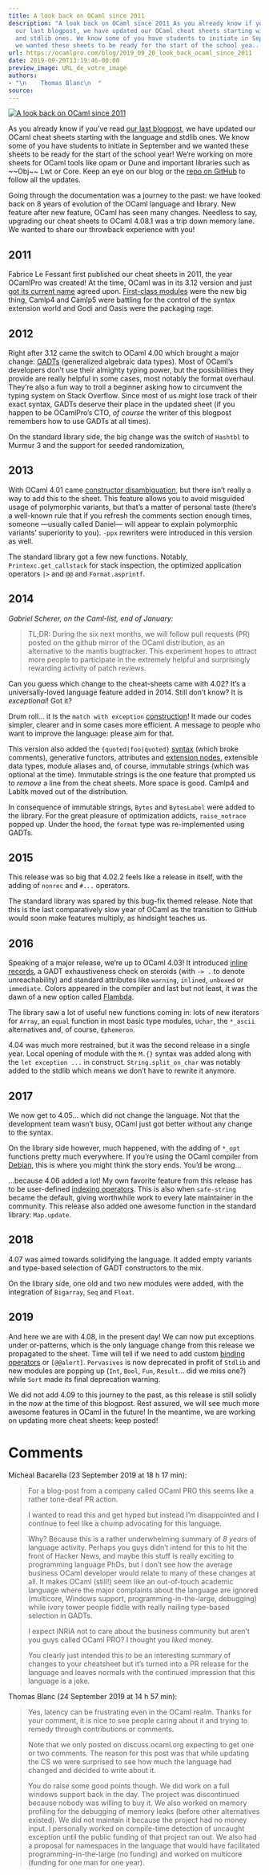 ```yaml
---
title: A look back on OCaml since 2011
description: "A look back on OCaml since 2011 As you already know if you\u2019ve read
  our last blogpost, we have updated our OCaml cheat sheets starting with the language
  and stdlib ones. We know some of you have students to initiate in September and
  we wanted these sheets to be ready for the start of the school yea..."
url: https://ocamlpro.com/blog/2019_09_20_look_back_ocaml_since_2011
date: 2019-09-20T13:19:46-00:00
preview_image: URL_de_votre_image
authors:
- "\n    Thomas Blanc\n  "
source:
---
```


<p><a href="https://ocamlpro.com/blog/2019_09_20_look_back_ocaml_since_2011"><img src="https://ocamlpro.com/blog/assets/img/ocaml-2011-e1600870731841.jpeg" alt="A look back on OCaml since 2011"/></a></p>
<p>As you already know if you&rsquo;ve read <a href="https://ocamlpro.com/blog/2019_09_13_updated_cheat_sheets_language_stdlib_2">our last blogpost</a>, we have updated our OCaml cheat sheets starting with the language and stdlib ones. We know some of you have students to initiate in September and we wanted these sheets to be ready for the start of the school year! We&rsquo;re working on more sheets for OCaml tools like opam or Dune and important libraries such as ~~Obj~~ Lwt or Core. Keep an eye on our blog or the <a href="https://github.com/OCamlPro/ocaml-cheat-sheets">repo on GitHub</a> to follow all the updates.</p>
<p>Going through the documentation was a journey to the past: we have looked back on 8 years of evolution of the OCaml language and library. New feature after new feature, OCaml has seen many changes. Needless to say, upgrading our cheat sheets to OCaml 4.08.1 was a trip down memory lane. We wanted to share our throwback experience with you!</p>
<h2>2011</h2>
<p>Fabrice Le Fessant first published our cheat sheets in 2011, the year OCamlPro was created! At the time, OCaml was in its 3.12 version and just <a href="https://inbox.ocaml.org/caml-list/E49008DC-30C0-4B22-9939-85827134C8A6@inria.fr/">got its current name</a> agreed upon. <a href="https://caml.inria.fr/pub/docs/manual-ocaml/manual028.html">First-class modules</a> were the new big thing, Camlp4 and Camlp5 were battling for the control of the syntax extension world and Godi and Oasis were the packaging rage.</p>
<h2>2012</h2>
<p>Right after 3.12 came the switch to OCaml 4.00 which brought a major change: <a href="https://caml.inria.fr/pub/docs/manual-ocaml/manual033.html">GADTs</a> (generalized algebraic data types). Most of OCaml&rsquo;s developers don&rsquo;t use their almighty typing power, but the possibilities they provide are really helpful in some cases, most notably the format overhaul. They&rsquo;re also a fun way to troll a beginner asking how to circumvent the typing system on Stack Overflow. Since most of us might lose track of their exact syntax, GADTs deserve their place in the updated sheet (if you happen to be OCamlPro&rsquo;s CTO, <em>of course</em> the writer of this blogpost remembers how to use GADTs at all times).</p>
<p>On the standard library side, the big change was the switch of <code>Hashtbl</code> to Murmur 3 and the support for seeded randomization<a href="https://cve.mitre.org/cgi-bin/cvename.cgi?name=CVE-2012-0839">.</a></p>
<h2>2013</h2>
<p>With OCaml 4.01 came <a href="https://github.com/ocaml/ocaml/issues/5759">constructor disambiguation</a>, but there isn&rsquo;t really a way to add this to the sheet. This feature allows you to avoid misguided usage of polymorphic variants, but that&rsquo;s a matter of personal taste (there&rsquo;s a well-known rule that if you refresh the comments section enough times, someone &mdash;usually called Daniel&mdash; will appear to explain polymorphic variants&rsquo; superiority to you). <code>-ppx</code> rewriters were introduced in this version as well.</p>
<p>The standard library got a few new functions. Notably, <code>Printexc.get_callstack</code> for stack inspection, the optimized application operators <code>|&gt;</code> and <code>@@</code> and <code>Format.asprintf</code>.</p>
<h2>2014</h2>
<p><em>Gabriel Scherer, on the Caml-list, end of January:</em></p>
<blockquote>
<p>TL;DR: During the six next months, we will follow pull requests (PR) posted on the github mirror of the OCaml distribution, as an alternative to the mantis bugtracker. This experiment hopes to attract more people to participate in the extremely helpful and surprisingly rewarding activity of patch reviews.</p>
</blockquote>
<p>Can you guess which change to the cheat-sheets came with 4.02? It&rsquo;s a universally-loved language feature added in 2014. Still don&rsquo;t know? It is <em>exceptional</em>! Got it?</p>
<p>Drum roll&hellip; it is the <code>match with exception</code> <a href="https://caml.inria.fr/pub/docs/manual-ocaml/patterns.html#sec131">construction</a>! It made our codes simpler, clearer and in some cases more efficient. A message to people who want to improve the language: please aim for that.</p>
<p>This version also added the <code>{quoted|foo|quoted}</code> <a href="https://caml.inria.fr/pub/docs/manual-ocaml/lex.html#string-literal">syntax</a> (which broke comments), generative functors, attributes and <a href="https://caml.inria.fr/pub/docs/manual-ocaml/manual036.html">extension nodes</a>, extensible data types, module aliases and, of course, immutable strings (which was optional at the time). Immutable strings is the one feature that prompted us to <em>remove</em> a line from the cheat sheets. More space is good. Camlp4 and Labltk moved out of the distribution.</p>
<p>In consequence of immutable strings, <code>Bytes</code> and <code>BytesLabel</code> were added to the library. For the great pleasure of optimization addicts, <code>raise_notrace</code> popped up. Under the hood, the <code>format</code> type was re-implemented using GADTs.</p>
<h2>2015</h2>
<p>This release was so big that 4.02.2 feels like a release in itself, with the adding of <code>nonrec</code> and <code>#...</code> operators.</p>
<p>The standard library was spared by this bug-fix themed release. Note that this is the last comparatively slow year of OCaml as the transition to GitHub would soon make features multiply, as hindsight teaches us.</p>
<h2>2016</h2>
<p>Speaking of a major release, we&rsquo;re up to OCaml 4.03! It introduced <a href="https://caml.inria.fr/pub/docs/manual-ocaml/manual040.html">inline records</a>, a GADT exhaustiveness check on steroids (with <code>-&gt; .</code> to denote unreachability) and standard attributes like <code>warning</code>, <code>inlined</code>, <code>unboxed</code> or <code>immediate</code>. Colors appeared in the compiler and last but not least, it was the dawn of a new option called <a href="http://ocamlpro.com/tag/flambda2-en/">Flambda</a>.</p>
<p>The library saw a lot of useful new functions coming in: lots of new iterators for <code>Array</code>, an <code>equal</code> function in most basic type modules, <code>Uchar</code>, the <code>*_ascii</code> alternatives and, of course, <code>Ephemeron</code>.</p>
<p>4.04 was much more restrained, but it was the second release in a single year. Local opening of module with the <code>M.{}</code> syntax was added along with the <code>let exception ...</code> in construct. <code>String.split_on_char</code> was notably added to the stdlib which means we don&rsquo;t have to rewrite it anymore.</p>
<h2>2017</h2>
<p>We now get to 4.05&hellip; which did not change the language. Not that the development team wasn&rsquo;t busy, OCaml just got better without any change to the syntax.</p>
<p>On the library side however, much happened, with the adding of <code>*_opt</code> functions pretty much everywhere. If you&rsquo;re using the OCaml compiler from <a href="https://packages.debian.org/sid/ocaml">Debian</a>, this is where you might think the story ends. You&rsquo;d be wrong&hellip;</p>
<p>&hellip;because 4.06 added a lot! My own favorite feature from this release has to be user-defined <a href="https://caml.inria.fr/pub/docs/manual-ocaml/manual042.html">indexing operators</a>. This is also when <code>safe-string</code> became the default, giving worthwhile work to every late maintainer in the community. This release also added one awesome function in the standard library: <code>Map.update</code>.</p>
<h2>2018</h2>
<p>4.07 was aimed towards solidifying the language. It added empty variants and type-based selection of GADT constructors to the mix.</p>
<p>On the library side, one old and two new modules were added, with the integration of <code>Bigarray</code>, <code>Seq</code> and <code>Float</code>.</p>
<h2>2019</h2>
<p>And here we are with 4.08, in the present day! We can now put exceptions under or-patterns, which is the only language change from this release we propagated to the sheet. Time will tell if we need to add custom <a href="https://caml.inria.fr/pub/docs/manual-ocaml/manual046.html">binding operators</a> or <code>[@@alert]</code>. <code>Pervasives</code> is now deprecated in profit of <code>Stdlib</code> and new modules are popping up (<code>Int</code>, <code>Bool</code>, <code>Fun</code>, <code>Result</code>&hellip; did we miss one?) while <code>Sort</code> made its final deprecation warning.</p>
<p>We did not add 4.09 to this journey to the past, as this release is still solidly in the <em>now</em> at the time of this blogpost. Rest assured, we will see much more awesome features in OCaml in the future! In the meantime, we are working on updating more cheat sheets: keep posted!</p>
<h1>Comments</h1>
<p>Micheal Bacarella (23 September 2019 at 18 h 17 min):</p>
<blockquote>
<p>For a blog-post from a company called OCaml PRO this seems like a rather tone-deaf PR action.</p>
<p>I wanted to read this and get hyped but instead I&rsquo;m disappointed and I continue to feel like a chump advocating for this language.</p>
<p>Why? Because this is a rather underwhelming summary of <em>8 years</em> of language activity. Perhaps you guys didn&rsquo;t intend for this to hit the front of Hacker News, and maybe this stuff is really exciting to programming language PhDs, but I don&rsquo;t see how the average business OCaml developer would relate to many of these changes at all. It makes OCaml (still!) seem like an out-of-touch academic language where the major complaints about the language are ignored (multicore, Windows support, programming-in-the-large, debugging) while ivory tower people fiddle with really nailing type-based selection in GADTs.</p>
<p>I expect INRIA not to care about the business community but aren&rsquo;t you guys called OCaml PRO? I thought you <em>liked</em> money.</p>
<p>You clearly just intended this to be an interesting summary of changes to your cheatsheet but it&rsquo;s turned into a PR release for the language and leaves normals with the continued impression that this language is a joke.</p>
</blockquote>
<p>Thomas Blanc (24 September 2019 at 14 h 57 min):</p>
<blockquote>
<p>Yes, latency can be frustrating even in the OCaml realm. Thanks for your comment, it is nice to see people caring about it and trying to remedy through contributions or comments.</p>
<p>Note that we only posted on discuss.ocaml.org expecting to get one or two comments. The reason for this post was that while updating the CS we were surprised to see how much the language had changed and decided to write about it.</p>
<p>You do raise some good points though. We did work on a full windows support back in the day. The project was discontinued because nobody was willing to buy it. We also worked on memory profiling for the debugging of memory leaks (before other alternatives existed). We did not maintain it because the project had no money input. I personally worked on compile-time detection of uncaught exception until the public funding of that project ran out. We also had a proposal for namespaces in the language that would have facilitated programming-in-the-large (no funding) and worked on multicore (funding for one man for one year).</p>
</blockquote>

